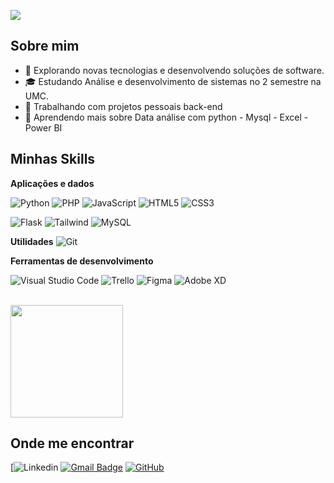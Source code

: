 
![](https://komarev.com/ghpvc/?username=GGufreitas&color=006bed)

## Sobre mim

- 🤔 Explorando novas tecnologias e desenvolvendo soluções de software.
- 🎓 Estudando Análise e desenvolvimento de sistemas no 2 semestre na UMC.
- 💼 Trabalhando com projetos pessoais back-end
- 🌱 Aprendendo mais sobre Data análise com python - Mysql - Excel - Power BI

## Minhas Skills

**Aplicações e dados**


![Python](https://img.shields.io/badge/python-3670A0?style=for-the-badge&logo=python&logoColor=ffdd54)
![PHP](https://img.shields.io/badge/PHP-777BB4?style=for-the-badge&logo=php&logoColor=white)
![JavaScript](https://img.shields.io/badge/JavaScript-F7DF1E?style=for-the-badge&logo=javascript&logoColor=black)
![HTML5](https://img.shields.io/badge/HTML5-E34F26?style=for-the-badge&logo=html5&logoColor=white)
![CSS3](https://img.shields.io/badge/CSS3-1572B6?style=for-the-badge&logo=css3&logoColor=white)


![Flask](https://img.shields.io/badge/flask-%23000.svg?style=for-the-badge&logo=flask&logoColor=white)
![Tailwind](https://img.shields.io/badge/tailwindcss-%2338B2AC.svg?style=for-the-badge&logo=tailwind-css&logoColor=white)
![MySQL](https://img.shields.io/badge/MySQL-00000F?style=for-the-badge&logo=mysql&logoColor=white)


**Utilidades**
![Git](https://img.shields.io/badge/GIT-E44C30?style=for-the-badge&logo=git&logoColor=white)



**Ferramentas de desenvolvimento**

![Visual Studio Code](https://img.shields.io/badge/-Visual%20Studio%20Code-333333?style=flat&logo=visual-studio-code&logoColor=007ACC)
![Trello](https://img.shields.io/badge/-Trello-333333?style=flat&logo=trello&logoColor=007ACC)
![Figma](https://img.shields.io/badge/Figma-696969?style=for-the-badge&logo=figma&logoColor=figma)
![Adobe XD](https://img.shields.io/badge/-Adobe%20XD-333333?style=flat&logo=adobe-xd&logoColor=007ACC)

<br/>

<a href="https://github.com/GGuFreitas" title="Perfil do Iuri">
  <img height="180em" src="https://github-readme-stats.vercel.app/api?username=GGufreitas&theme=dracula&show_icons=true" />
</a>

## Onde me encontrar

[![Linkedin](https://img.shields.io/badge/-Gustavo-Freitas-Andrade-blue?style=flat-square&logo=Linkedin&logoColor=white&link=(https://www.linkedin.com/in/gustavo-freitas-andrade-510901266/))
[![Gmail Badge](https://img.shields.io/badge/-ggfreitasdev@gmail.com-006bed?style=flat-square&logo=Gmail&logoColor=white&link=mailto:SEU-EMAIL)](mailto:ggfreitasdev@gmail.com)
[![GitHub](https://img.shields.io/github/followers/iuricode?label=follow&style=social)](https://github.com/GGuFreitas)
